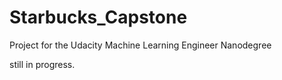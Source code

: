 # Starbucks_Capstone
Project for the Udacity Machine Learning Engineer Nanodegree

still in progress. 
